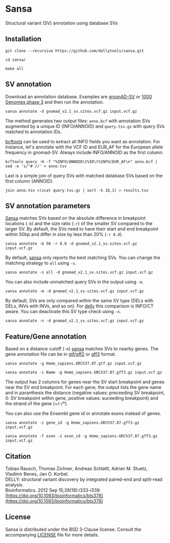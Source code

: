 # Sansa

Structural variant (SV) annotation using database SVs

## Installation

`git clone --recursive https://github.com/dellytools/sansa.git`

`cd sansa/`

`make all`

## SV annotation

Download an annotation database. Examples are [gnomAD-SV](https://gnomad.broadinstitute.org/) or [1000 Genomes phase 3](https://www.internationalgenome.org/phase-3-structural-variant-dataset) and then run the annotation.

`sansa annotate -d gnomad_v2.1_sv.sites.vcf.gz input.vcf.gz`

The method generates two output files: `anno.bcf` with annotation SVs augmented by a unique ID (INFO/ANNOID) and `query.tsv.gz` with query SVs matched to annotation IDs.

[bcftools](https://github.com/samtools/bcftools) can be used to extract all INFO fields you want as annotation. For instance, let's annotate with the VCF ID and EUR_AF for the European allele frequency in gnomad-SV. Always include INFO/ANNOID as the first column.

`bcftools query -H -f "%INFO/ANNOID\t%ID\t%INFO/EUR_AF\n" anno.bcf | sed -e 's/^# //' > anno.tsv`

Last is a simple join of query SVs with matched database SVs based on the first column (ANNOID).

`join anno.tsv <(zcat query.tsv.gz | sort -k 1b,1) > results.tsv`

## SV annotation parameters

[Sansa](https://github.com/dellytools/sansa) matches SVs based on the absolute difference in breakpoint locations (`-b`) and the size ratio (`-r`) of the smaller SV compared to the larger SV. By default, the SVs need to have their start and end breakpoint within 50bp and differ in size by less than 20% (`-r 0.8`).

`sansa annotate -b 50 -r 0.8 -d gnomad_v2.1_sv.sites.vcf.gz input.vcf.gz`

By default, [sansa](https://github.com/dellytools/sansa) only reports the best matching SVs. You can change the matching strategy to `all` using `-s`.

`sansa annotate -s all -d gnomad_v2.1_sv.sites.vcf.gz input.vcf.gz`

You can also include unmatched query SVs in the output using `-m`.

`sansa annotate -m -d gnomad_v2.1_sv.sites.vcf.gz input.vcf.gz`

By default, SVs are only compared within the same SV type (DELs with DELs, INVs with INVs, and so on). For [delly](https://github.com/dellytools/delly) this comparison is INFO/CT aware. You can deactivate this SV type check using `-n`.

`sansa annotate -n -d gnomad_v2.1_sv.sites.vcf.gz input.vcf.gz`

## Feature/Gene annotation

Based on a distance cutoff (`-m`) [sansa](https://github.com/dellytools/sansa) matches SVs to nearby genes. The gene annotation file can be in [gtf/gff2](https://en.wikipedia.org/wiki/General_feature_format) or [gff3](https://en.wikipedia.org/wiki/General_feature_format) format.

`sansa annotate -g Homo_sapiens.GRCh37.87.gtf.gz input.vcf.gz`

`sansa annotate -i Name -g Homo_sapiens.GRCh37.87.gff3.gz input.vcf.gz`

The output has 2 columns for genes near the SV start breakpoint and genes near the SV end breakpoint. For each gene, the output lists the gene name and in paranthesis the distance (negative values: preceeding SV breakpoint, 0: SV breakpoint within gene, positive values: suceeding breakpoint) and the strand of the gene (+/-/*).

You can also use the Ensembl gene id or annotate exons instead of genes.

`sansa annotate -i gene_id -g Homo_sapiens.GRCh37.87.gff3.gz input.vcf.gz`

`sansa annotate -f exon -i exon_id -g Homo_sapiens.GRCh37.87.gff3.gz input.vcf.gz`


## Citation

Tobias Rausch, Thomas Zichner, Andreas Schlattl, Adrian M. Stuetz, Vladimir Benes, Jan O. Korbel.      
DELLY: structural variant discovery by integrated paired-end and split-read analysis.     
Bioinformatics. 2012 Sep 15;28(18):i333-i339.       
[https://doi.org/10.1093/bioinformatics/bts378](https://doi.org/10.1093/bioinformatics/bts378)

## License

Sansa is distributed under the BSD 3-Clause license. Consult the accompanying [LICENSE](https://github.com/dellytools/sansa/blob/master/LICENSE) file for more details.


